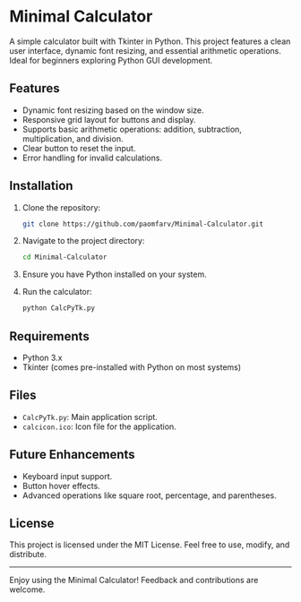 # Minimal Calculator

A simple calculator built with Tkinter in Python. This project features a clean user interface, dynamic font resizing, and essential arithmetic operations. Ideal for beginners exploring Python GUI development.

## Features
- Dynamic font resizing based on the window size.
- Responsive grid layout for buttons and display.
- Supports basic arithmetic operations: addition, subtraction, multiplication, and division.
- Clear button to reset the input.
- Error handling for invalid calculations.

## Installation
1. Clone the repository:
   ```bash
   git clone https://github.com/paomfarv/Minimal-Calculator.git
   ```
2. Navigate to the project directory:
   ```bash
   cd Minimal-Calculator
   ```
3. Ensure you have Python installed on your system.

4. Run the calculator:
   ```bash
   python CalcPyTk.py
   ```

## Requirements
- Python 3.x
- Tkinter (comes pre-installed with Python on most systems)

## Files
- `CalcPyTk.py`: Main application script.
- `calcicon.ico`: Icon file for the application.

## Future Enhancements
- Keyboard input support.
- Button hover effects.
- Advanced operations like square root, percentage, and parentheses.

## License
This project is licensed under the MIT License. Feel free to use, modify, and distribute.

---

Enjoy using the Minimal Calculator! Feedback and contributions are welcome.
